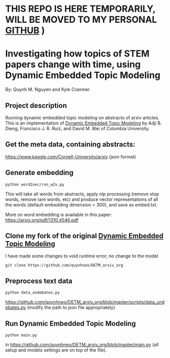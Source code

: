 # THIS REPO IS HERE TEMPORARILY, WILL BE MOVED TO MY PERSONAL [GITHUB](https://github.com/quynhneo) )

# Investigating how topics of STEM papers change with time, using Dynamic Embedded Topic Modeling
By: Quynh M. Nguyen and Kyle Cranmer

## Project description
Running dynamic embedded topic modeling on abstracts of arxiv articles. This is an implementation of [Dynamic Embedded Topic Modeling](https://github.com/adjidieng/DETM) by Adji B. Dieng, Francisco J. R. Ruiz, and David M. Blei of Columbia University. 

## Get the meta data, containing abstracts: 
https://www.kaggle.com/Cornell-University/arxiv (json format)

## Generate embedding 
  
```
python word2vec/run_w2v.py
```
  
This will take all words from abstracts, apply nlp processing (remove stop words, remove rare words, etc) and produce vector representations of all the words (default embedding dimension = 300), and save as embed.txt.

More on word embedding is available in this paper: https://arxiv.org/pdf/1310.4546.pdf
## Clone my fork of the original [Dynamic Embedded Topic Modeling](https://github.com/adjidieng/DETM)
I have made some changes to void runtime error, no change to the model
```
git clone https://github.com/quynhneo/DETM_arxiv_org
```

## Preprocess text data 
```
python data_undebates.py
```
https://github.com/quynhneo/DETM_arxiv_org/blob/master/scripts/data_undebates.py (modify the path to json file appropriately)

## Run Dynamic Embedded Topic Modeling 

```
python main.py
``` 
in https://github.com/quynhneo/DETM_arxiv_org/blob/master/main.py (all setup and models settings are on top of the file).
